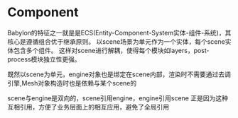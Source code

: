 # Component

Babylon的特征之一就是是ECS(Entity-Component-System实体-组件-系统)，其核心是遵循组合优于继承原则。
以scene场景为单元作为一个实体，每个scene实体包含多个组件。
这样对scene进行解耦，使得每个模块如layers，post-process模块独立性更强。

既然以scene为单元，engine对象也是绑定在scene内部，渲染时不需要通过去调引擎,Mesh对象构造时也是依赖与某个scene的

scene与engine是双向的，scene引用engine，engine引用scene
正是因为这种互相引用，方便了业务层面上的相互应用，避免了全局引用
